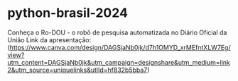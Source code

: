 # python-brasil-2024

Conheça o Ro-DOU - o robô de pesquisa automatizada no Diário Oficial da União
Link da apresentação:
(https://www.canva.com/design/DAGSjaNb0jk/d7h1OMYD_xrMEfntXLW7Eg/view?utm_content=DAGSjaNb0jk&utm_campaign=designshare&utm_medium=link2&utm_source=uniquelinks&utlId=hf832b5bba7)
